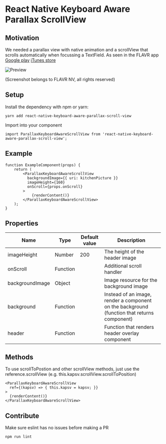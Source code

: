 # React Native Keyboard Aware Parallax ScrollView

## Motivation
We needed a parallax view with native animation and
a scrollView that scrolls automatically when focussing a TextField.
As seen in the FLAVR app
[Google play](https://play.google.com/store/apps/details?id=be.flavr)
[iTunes store](https://itunes.apple.com/be/app/flavr-buy-homemade-meals-from-your-neighbours/id1121681824?mt=8)

![Preview](https://media.giphy.com/media/PY1p6I2ckFK5q/giphy.gif)

(Screenshot belongs to FLAVR NV, all rights reserved)

## Setup
Install the dependency with npm or yarn:

```
yarn add react-native-keyboard-aware-parallax-scroll-view
```

Import into your component
```
import ParallaxKeyboardAwareScrollView from 'react-native-keyboard-aware-parallax-scroll-view'; 
```

## Example
```
function ExampleComponent(props) {
    return (
        <ParallaxKeyboardAwareScrollView
          backgroundImage={{ uri: kitchenPicture }}
          imageHeight={160}
          onScroll={props.onScroll}
        >
            {renderContent()}
        </ParallaxKeyboardAwareScrollView>
    );
}
```

## Properties
|Name |Type |Default value |Description |
|-----|-----|--------------|------------|
|imageHeight|Number|200|The height of the header image|
|onScroll|Function||Additional scroll handler|
|backgroundImage|Object||Image resource for the background image|
|background|Function||Instead of an image, render a component on the background (function that returns component)|
|header|Function||Function that renders header overlay component|

## Methods
To use scrollToPostion and other scrollView methods,
just use the reference.scrollView (e.g. this.kapsv.scrollView.scrollToPosition)

```
<ParallaxKeyboardAwareScrollView
  ref={(kapsv) => { this.kapsv = kapsv; }}
>
  {renderContent()}
</ParallaxKeyboardAwareScrollView>
```

## Contribute
Make sure eslint has no issues before making a PR

```
npm run lint
```